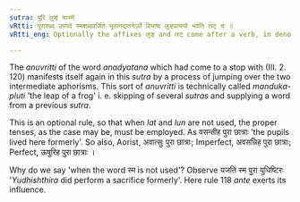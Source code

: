 ```yaml
---
sutra: पुरि लुङ् चास्मे
vRtti: पुराशब्द उपपदे स्मशब्दवर्जिते भूतानद्यतनेऽर्थे विभाषा लुङ्प्रत्ययो भवति लट् च ॥
vRtti_eng: Optionally the affixes लुङ् and लट् come after a verb, in denoting past time not belonging to the current day, when the word पुरा is used in the sentence, provided that the word स्म is not used.

---
```

The _anuvritti_ of the word _anadyatana_ which had come to a stop with (III. 2. 120) manifests itself again in this _sutra_ by a process of jumping over the two intermediate aphorisms. This sort of _anuvritti_ is technically called _manduka_-_pluti_ 'the leap of a frog' i. e. skipping of several _sutras_ and supplying a word from a previous _sutra_.

This is an optional rule, so that when _lat_ and _lun_ are not used, the proper tenses, as the case may be, must be employed. As वसन्तीह पुरा छात्राः 'the pupils lived here formerly'. So also, Aorist, अवात्सुः पुरा छात्राः; Imperfect, अवसन्निह पुरा छात्राः; Perfect, ऊषुरिह पुरा छात्राः ।

Why do we say 'when the word स्म is not used'? Observe यजति स्म पुरा युधिष्टिरः '_Yudhishthira_ did perform a sacrifice formerly'. Here rule 118 _ante_ exerts its influence.